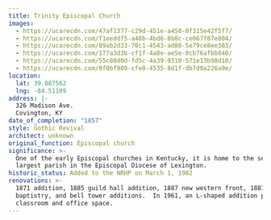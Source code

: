 ```yaml
---
title: Trinity Episcopal Church
images:
  - https://ucarecdn.com/47af1377-c29d-451e-a450-0f315e42f5f7/
  - https://ucarecdn.com/f1eeddf5-a48b-4bd6-8b0c-ce067f87e804/
  - https://ucarecdn.com/89ab2d33-70c1-4543-ad80-5e79ce8ee383/
  - https://ucarecdn.com/177a3d3b-cf1f-4a8e-ae5e-0cb76afbb040/
  - https://ucarecdn.com/55c80d0d-fd5c-4a39-9310-571e13b98d10/
  - https://ucarecdn.com/9f0bf989-cfe0-4535-8d1f-db7d0a226a9e/
location:
  lat: 39.087562
  lng: -84.51109
address: |-
  326 Madison Ave.
  Covington, KY
date_of_completion: "1857"
style: Gothic Revival
architect: unknown
original_function: Episcopal church
significance: >-
  One of the early Episcopal churches in Kentucky, it is home to the second
  largest parish in the Episcopal Diocese of Lexington.
historic_status: Added to the NRHP on March 1, 1982
renovations: >-
  1871 addition, 1885 guild hall addition, 1887 new western front, 1887 nave,
  baptistry, and bell tower additions.  In 1961, an L-shaped addition provided
  classroom and office space.
---
```

